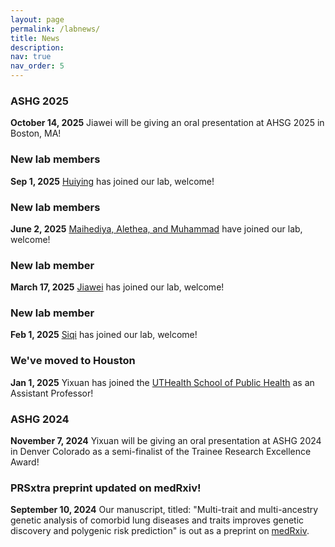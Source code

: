 ```yaml
---
layout: page
permalink: /labnews/
title: News
description: 
nav: true
nav_order: 5
---
```

### ASHG 2025
**October 14, 2025** Jiawei will be giving an oral presentation at AHSG 2025 in Boston, MA!

### New lab members
**Sep 1, 2025** [Huiying](https://www.heylab.org/team/) has joined our lab, welcome!

### New lab members
**June 2, 2025** [Maihediya, Alethea, and Muhammad](https://www.heylab.org/team/) have joined our lab, welcome!

### New lab member
**March 17, 2025** [Jiawei](https://www.heylab.org/team/) has joined our lab, welcome!

### New lab member
**Feb 1, 2025** [Siqi](https://www.heylab.org/team/) has joined our lab, welcome!

### We've moved to Houston
**Jan 1, 2025** Yixuan has joined the [UTHealth School of Public Health](https://sph.uth.edu/campuses/houston) as an Assistant Professor! 

### ASHG 2024
**November 7, 2024** Yixuan will be giving an oral presentation at ASHG 2024 in Denver Colorado as a semi-finalist of the Trainee Research Excellence Award!

### PRSxtra preprint updated on medRxiv!
**September 10, 2024** Our manuscript, titled: "Multi-trait and multi-ancestry genetic analysis of comorbid lung diseases and traits improves genetic discovery and polygenic risk prediction" is out as a preprint on [medRxiv](https://www.medrxiv.org/content/10.1101/2024.08.25.24312558v2).


